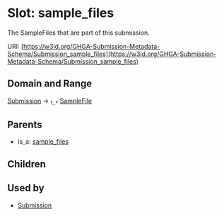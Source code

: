 
# Slot: sample_files


The SampleFiles that are part of this submission.

URI: [https://w3id.org/GHGA-Submission-Metadata-Schema/Submission_sample_files](https://w3id.org/GHGA-Submission-Metadata-Schema/Submission_sample_files)


## Domain and Range

[Submission](Submission.md) &#8594;  <sub>1..\*</sub> [SampleFile](SampleFile.md)

## Parents

 *  is_a: [sample_files](sample_files.md)

## Children


## Used by

 * [Submission](Submission.md)

